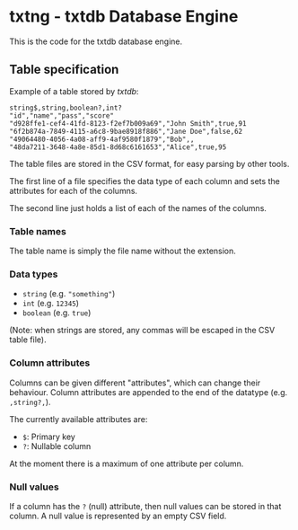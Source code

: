# txtng - txtdb Database Engine

This is the code for the txtdb database engine.


## Table specification

Example of a table stored by _txtdb_:

```csv
string$,string,boolean?,int?
"id","name","pass","score"
"d928ffe1-cef4-41fd-8123-f2ef7b009a69","John Smith",true,91
"6f2b874a-7849-4115-a6c8-9bae8918f886","Jane Doe",false,62
"49064480-4056-4a08-aff9-4af9580f1879","Bob",,
"48da7211-3648-4a8e-85d1-8d68c6161653","Alice",true,95
```

The table files are stored in the CSV format, for easy parsing by other tools.

The first line of a file specifies the data type of each column and sets the
attributes for each of the columns.

The second line just holds a list of each of the names of the columns.


### Table names

The table name is simply the file name without the extension.


### Data types

- `string`   (e.g. `"something"`)
- `int`      (e.g. `12345`)
- `boolean`  (e.g. `true`)
<!-- - `datetime` (e.g. `2018-11-09`) -->

(Note: when strings are stored, any commas will be escaped in the CSV table file).


### Column attributes

Columns can be given different "attributes", which can change their behaviour.
Column attributes are appended to the end of the datatype (e.g. `,string?,`).

The currently available attributes are:

- `$`: Primary key
- `?`: Nullable column
<!-- - `%`: Foreign key -->

At the moment there is a maximum of one attribute per column.


### Null values

If a column has the `?` (null) attribute, then null values can be stored in
that column. A null value is represented by an empty CSV field.


[//]: https://en.wikipedia.org/wiki/Relational_database (Releational database)
[//]: https://en.wikipedia.org/wiki/Unique_key (Prmiary key)
[//]: https://en.wikipedia.org/wiki/Foreign_key (Foreign key)
[//]: https://en.wikipedia.org/wiki/Comma-separated_values (Comma-separated values)
